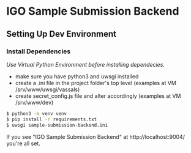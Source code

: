 # IGO Sample Submission Backend

## Setting Up Dev Environment

### Install Dependencies

*Use Virtual Python Environment before installing dependecies.*

- make sure you have python3 and uwsgi installed
- create a .ini file in the project folder's top level (examples at VM /srv/www/uwsgi/vassals)
- create secret_config.js file and alter accordingly (examples at VM /srv/www/dev)

```bash
$ python3 -m venv venv 
$ pip install -r requirements.txt
$ uwsgi sample-submission-backend.ini 
```

If you see "IGO Sample Submission Backend" at http://localhost:9004/ you're all set.


